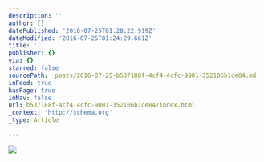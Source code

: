 ```yaml
---
description: ''
author: []
datePublished: '2016-07-25T01:28:22.919Z'
dateModified: '2016-07-25T01:24:29.661Z'
title: ''
publisher: {}
via: {}
starred: false
sourcePath: _posts/2016-07-25-b537188f-4cf4-4cfc-9001-352106b1ce84.md
inFeed: true
hasPage: true
inNav: false
url: b537188f-4cf4-4cfc-9001-352106b1ce84/index.html
_context: 'http://schema.org'
_type: Article

---
```

![](https://the-grid-user-content.s3-us-west-2.amazonaws.com/4d2c6f12-95e5-47b3-af62-39fce785d4e8.jpg)